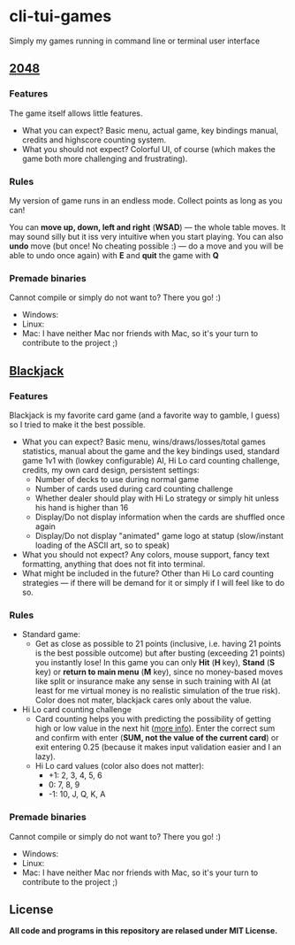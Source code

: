 # cli-tui-games
Simply my games running in command line or terminal user interface


## [2048](https://github.com/skelly37/cli-tui-games/2048.cpp)

### Features

The game itself allows little features. 
- What you can expect? Basic menu, actual game, key bindings manual, credits and highscore counting system. 
- What you should not expect? Colorful UI, of course (which makes the game both more challenging and frustrating).

### Rules

My version of game runs in an endless mode. Collect points as long as you can!

You can **move up, down, left and right** (**WSAD**) — the whole table moves. It may sound silly but it iss very intuitive when you start playing. You can also **undo** move (but once! No cheating possible :) — do a move and you will be able to undo once again) with **E** and **quit** the game with **Q**

### Premade binaries

Cannot compile or simply do not want to? There you go! :)

- Windows:
- Linux:
- Mac: I have neither Mac nor friends with Mac, so it's your turn to contribute to the project ;)


## [Blackjack](https://github.com/skelly37/cli-tui-games/blackjack.cpp)

### Features

Blackjack is my favorite card game (and a favorite way to gamble, I guess) so I tried to make it the best possible.

- What you can expect? Basic menu, wins/draws/losses/total games statistics, manual about the game and the key bindings used, standard game 1v1 with (lowkey configurable) AI, Hi Lo card counting challenge, credits, my own card design, persistent settings:
  - Number of decks to use during normal game
  - Number of cards used during card counting challenge
  - Whether dealer should play with Hi Lo strategy or simply hit unless his hand is higher than 16
  - Display/Do not display information when the cards are shuffled once again 
  - Display/Do not display "animated" game logo at statup (slow/instant loading of the ASCII art, so to speak)
- What you should not expect? Any colors, mouse support, fancy text formatting, anything that does not fit into terminal.
- What might be included in the future? Other than Hi Lo card counting strategies — if there will be demand for it or simply if I will feel like to do so.

### Rules

- Standard game:
  - Get as close as possible to 21 points (inclusive, i.e. having 21 points is the best possible outcome) but after busting (exceeding 21 points) you instantly lose! In this game you can only **Hit** (**H** key), **Stand** (**S** key) or **return to main menu** (**M** key), since no money-based moves like split or insurance make any sense in such training with AI (at least for me virtual money is no realistic simulation of the true risk). Color does not mater, blackjack cares only about the value.
- Hi Lo card counting challenge  
  - Card counting helps you with predicting the possibility of getting high or low value in the next hit ([more info](https://en.wikipedia.org/wiki/Card_counting)). Enter the correct sum and confirm with enter (**SUM, not the value of the current card**) or exit entering 0.25 (because it makes input validation easier and I an lazy).
  - Hi Lo card values (color also does not matter):
    - +1: 2, 3, 4, 5, 6
    - 0:  7, 8, 9
    - -1: 10, J, Q, K, A

### Premade binaries

Cannot compile or simply do not want to? There you go! :)

- Windows:
- Linux:
- Mac: I have neither Mac nor friends with Mac, so it's your turn to contribute to the project ;)

## License
**All code and programs in this repository are relased under MIT License.**
